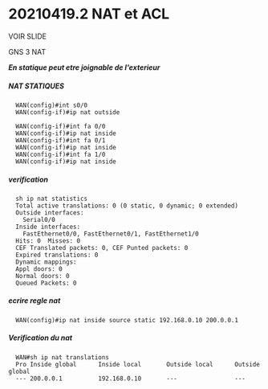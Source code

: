 # 20210419.2 NAT et ACL

VOIR SLIDE 



GNS 3 NAT


***En statique peut etre joignable de l'exterieur***

##### ***NAT STATIQUES***

      WAN(config)#int s0/0
      WAN(config-if)#ip nat outside

      WAN(config-if)#int fa 0/0
      WAN(config-if)#ip nat inside
      WAN(config-if)#int fa 0/1
      WAN(config-if)#ip nat inside
      WAN(config-if)#int fa 1/0
      WAN(config-if)#ip nat inside


##### ***verification***

      sh ip nat statistics
      Total active translations: 0 (0 static, 0 dynamic; 0 extended)
      Outside interfaces:
        Serial0/0
      Inside interfaces:
        FastEthernet0/0, FastEthernet0/1, FastEthernet1/0
      Hits: 0  Misses: 0
      CEF Translated packets: 0, CEF Punted packets: 0
      Expired translations: 0
      Dynamic mappings:
      Appl doors: 0
      Normal doors: 0
      Queued Packets: 0

##### ***ecrire regle nat***


      WAN(config)#ip nat inside source static 192.168.0.10 200.0.0.1



##### ***Verification du nat***

      WAN#sh ip nat translations
      Pro Inside global      Inside local       Outside local      Outside global
      --- 200.0.0.1          192.168.0.10       ---                ---



